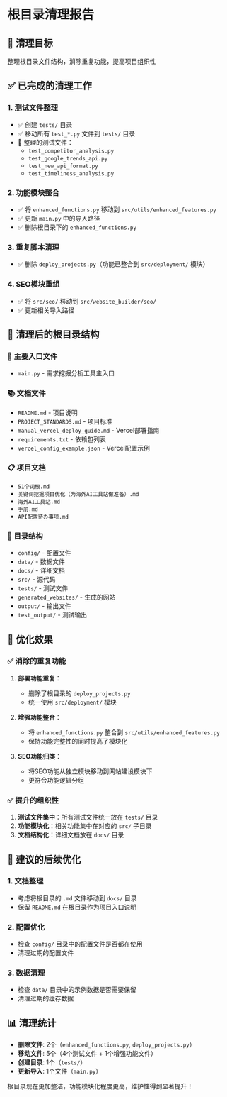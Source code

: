 # 根目录清理报告

## 🎯 清理目标
整理根目录文件结构，消除重复功能，提高项目组织性

## ✅ 已完成的清理工作

### 1. 测试文件整理
- ✅ 创建 `tests/` 目录
- ✅ 移动所有 `test_*.py` 文件到 `tests/` 目录
- 📁 整理的测试文件：
  - `test_competitor_analysis.py`
  - `test_google_trends_api.py`
  - `test_new_api_format.py`
  - `test_timeliness_analysis.py`

### 2. 功能模块整合
- ✅ 将 `enhanced_functions.py` 移动到 `src/utils/enhanced_features.py`
- ✅ 更新 `main.py` 中的导入路径
- ✅ 删除根目录下的 `enhanced_functions.py`

### 3. 重复脚本清理
- ✅ 删除 `deploy_projects.py`（功能已整合到 `src/deployment/` 模块）

### 4. SEO模块重组
- ✅ 将 `src/seo/` 移动到 `src/website_builder/seo/`
- ✅ 更新相关导入路径

## 📁 清理后的根目录结构

### 🎯 主要入口文件
- `main.py` - 需求挖掘分析工具主入口

### 📚 文档文件
- `README.md` - 项目说明
- `PROJECT_STANDARDS.md` - 项目标准
- `manual_vercel_deploy_guide.md` - Vercel部署指南
- `requirements.txt` - 依赖包列表
- `vercel_config_example.json` - Vercel配置示例

### 📋 项目文档
- `51个词根.md`
- `关键词挖掘项目优化（为海外AI工具站做准备）.md`
- `海外AI工具站.md`
- `手册.md`
- `API配置待办事项.md`

### 📂 目录结构
- `config/` - 配置文件
- `data/` - 数据文件
- `docs/` - 详细文档
- `src/` - 源代码
- `tests/` - 测试文件
- `generated_websites/` - 生成的网站
- `output/` - 输出文件
- `test_output/` - 测试输出

## 🔧 优化效果

### ✅ 消除的重复功能
1. **部署功能重复**：
   - 删除了根目录的 `deploy_projects.py`
   - 统一使用 `src/deployment/` 模块

2. **增强功能整合**：
   - 将 `enhanced_functions.py` 整合到 `src/utils/enhanced_features.py`
   - 保持功能完整性的同时提高了模块化

3. **SEO功能归类**：
   - 将SEO功能从独立模块移动到网站建设模块下
   - 更符合功能逻辑分组

### ✅ 提升的组织性
1. **测试文件集中**：所有测试文件统一放在 `tests/` 目录
2. **功能模块化**：相关功能集中在对应的 `src/` 子目录
3. **文档结构化**：详细文档放在 `docs/` 目录

## 🎯 建议的后续优化

### 1. 文档整理
- 考虑将根目录的 `.md` 文件移动到 `docs/` 目录
- 保留 `README.md` 在根目录作为项目入口说明

### 2. 配置优化
- 检查 `config/` 目录中的配置文件是否都在使用
- 清理过期的配置文件

### 3. 数据清理
- 检查 `data/` 目录中的示例数据是否需要保留
- 清理过期的缓存数据

## 📊 清理统计

- **删除文件**: 2个（`enhanced_functions.py`, `deploy_projects.py`）
- **移动文件**: 5个（4个测试文件 + 1个增强功能文件）
- **创建目录**: 1个（`tests/`）
- **更新导入**: 1个文件（`main.py`）

根目录现在更加整洁，功能模块化程度更高，维护性得到显著提升！